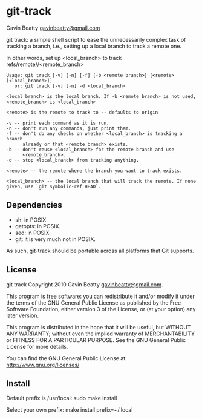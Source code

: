 git-track
=========
Gavin Beatty <gavinbeatty@gmail.com>

git track: a simple shell script to ease the unnecessarily complex task of
tracking a branch, i.e., setting up a local branch to track a remote one.

In other words, set up <local_branch> to track
refs/remote/<remote>/<remote_branch>

    Usage: git track [-v] [-n] [-f] [-b <remote_branch>] [<remote> [<local_branch>]]
       or: git track [-v] [-n] -d <local_branch>

    <local_branch> is the local branch. If -b <remote_branch> is not used,
    <remote_branch> is <local_branch>

    <remote> is the remote to track to -- defaults to origin

    -v -- print each command as it is run.
    -n -- don't run any commands, just print them.
    -f -- don't do any checks on whether <local_branch> is tracking a branch
          already or that <remote_branch> exists.
    -b -- don't reuse <local_branch> for the remote branch and use
          <remote_branch>.
    -d -- stop <local_branch> from tracking anything.

    <remote> -- the remote where the branch you want to track exists.

    <local_branch> -- the local branch that will track the remote. If none
    given, use `git symbolic-ref HEAD`.


Dependencies
------------

* sh: in POSIX
* getopts: in POSIX.
* sed: in POSIX
* git: it is very much not in POSIX.

As such, git-track should be portable across all platforms that Git supports.


License
-------

git track Copyright 2010 Gavin Beatty <gavinbeatty@gmail.com>.

This program is free software: you can redistribute it and/or modify
it under the terms of the GNU General Public License as published by
the Free Software Foundation, either version 3 of the License, or (at
your option) any later version.

This program is distributed in the hope that it will be useful,
but WITHOUT ANY WARRANTY; without even the implied warranty of
MERCHANTABILITY or FITNESS FOR A PARTICULAR PURPOSE.  See the
GNU General Public License for more details.

You can find the GNU General Public License at:
http://www.gnu.org/licenses/


Install
-------
Default prefix is /usr/local:
    sudo make install

Select your own prefix:
    make install prefix=~/.local


